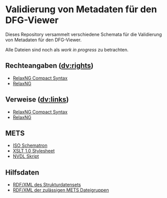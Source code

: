 # Validierung von Metadaten für den DFG-Viewer

Dieses Repository versammelt verschiedene Schemata für die Validierung
von Metadaten für den DFG-Viewer.

Alle Dateien sind noch als *work in progress* zu betrachten.

## Rechteangaben (<dv:rights>)

- [RelaxNG Compact Syntax](relaxng/dvrights.rnc "Rechteangaben, RNC")
- [RelaxNG](relaxng/dvrights.rng "Rechteangaben, RNG")

## Verweise (<dv:links>)

- [RelaxNG Compact Syntax](relaxng/dvlinks.rnc "Verweise, RNC")
- [RelaxNG](relaxng/dvlinks.rng "Verweise, RNG")

## METS

- [ISO Schematron](schematron/mets.sch "METS, ISO-Schematron")
- [XSLT 1.0 Stylesheet](schematron/mets.xsl "METS, XSLT 1.0 Stylesheet")
- [NVDL Skript](nvdl/mets.nvdl "METS, NVDL Skript")

## Hilfsdaten

- [RDF/XML des Strukturdatensets](util/strukturdatenset.rdf "Strukturdatenset, RDF/XML")
- [RDF/XML der zulässigen METS Dateigruppen](util/filegrp-use.rdf "METS Dateigruppen, RDF/XML")

